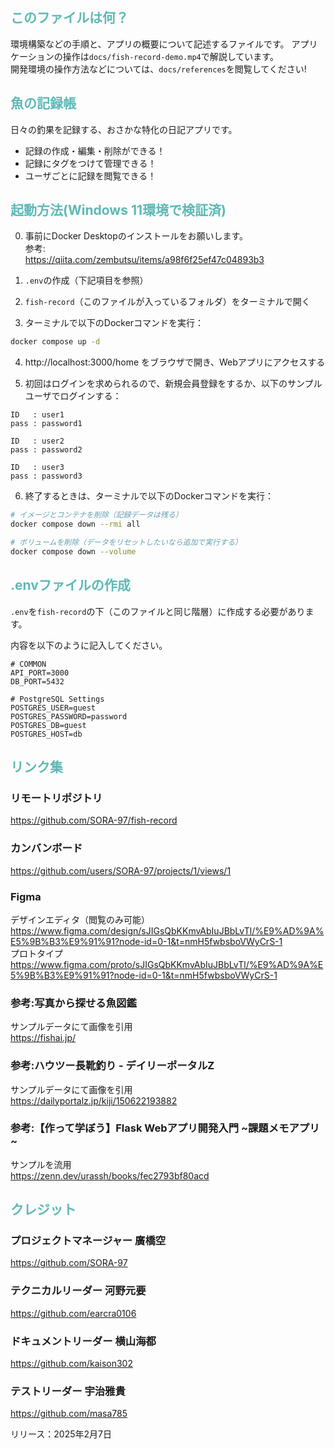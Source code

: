 ## <span style="color:rgb(93, 185, 182); ">このファイルは何？</span>
環境構築などの手順と、アプリの概要について記述するファイルです。
アプリケーションの操作は`docs/fish-record-demo.mp4`で解説しています。  
開発環境の操作方法などについては、`docs/references`を閲覧してください!  

## <span style="color:rgb(93, 185, 182); ">魚の記録帳</span>  
日々の釣果を記録する、おさかな特化の日記アプリです。
* 記録の作成・編集・削除ができる！
* 記録にタグをつけて管理できる！
* ユーザごとに記録を閲覧できる！

## <span style="color:rgb(93, 185, 182); ">起動方法(Windows 11環境で検証済)</span>  
0. 事前にDocker Desktopのインストールをお願いします。  
参考:  
https://qiita.com/zembutsu/items/a98f6f25ef47c04893b3

1. `.env`の作成（下記項目を参照）  

2. `fish-record`（このファイルが入っているフォルダ）をターミナルで開く

3. ターミナルで以下のDockerコマンドを実行：  
```bash
docker compose up -d  
```
4. http://localhost:3000/home をブラウザで開き、Webアプリにアクセスする

5. 初回はログインを求められるので、新規会員登録をするか、以下のサンプルユーザでログインする：

```
ID   : user1
pass : password1

ID   : user2
pass : password2

ID   : user3
pass : password3
```

6. 終了するときは、ターミナルで以下のDockerコマンドを実行：
```bash
# イメージとコンテナを削除（記録データは残る）  
docker compose down --rmi all  

# ボリュームを削除（データをリセットしたいなら追加で実行する）  
docker compose down --volume
```

## <span style="color:rgb(93, 185, 182); ">.envファイルの作成</span>
`.env`を`fish-record`の下（このファイルと同じ階層）に作成する必要があります。

内容を以下のように記入してください。  
```
# COMMON
API_PORT=3000
DB_PORT=5432

# PostgreSQL Settings
POSTGRES_USER=guest
POSTGRES_PASSWORD=password
POSTGRES_DB=guest
POSTGRES_HOST=db
```

## <span style="color:rgb(93, 185, 182); ">リンク集</span>  
### リモートリポジトリ  
https://github.com/SORA-97/fish-record  

### カンバンボード
https://github.com/users/SORA-97/projects/1/views/1

### Figma
デザインエディタ（閲覧のみ可能）  
https://www.figma.com/design/sJIGsQbKKmvAbIuJBbLvTl/%E9%AD%9A%E5%9B%B3%E9%91%91?node-id=0-1&t=nmH5fwbsboVWyCrS-1  
プロトタイプ  
https://www.figma.com/proto/sJIGsQbKKmvAbIuJBbLvTl/%E9%AD%9A%E5%9B%B3%E9%91%91?node-id=0-1&t=nmH5fwbsboVWyCrS-1  

### 参考:写真から探せる魚図鑑
サンプルデータにて画像を引用   
https://fishai.jp/  

### 参考:ハウツー長靴釣り - デイリーポータルZ
サンプルデータにて画像を引用  
https://dailyportalz.jp/kiji/150622193882  

### 参考:【作って学ぼう】Flask Webアプリ開発入門 ~課題メモアプリ~  
サンプルを流用  
https://zenn.dev/urassh/books/fec2793bf80acd  


## <span style="color:rgb(93, 185, 182); ">クレジット</span>
### プロジェクトマネージャー 廣橋空
https://github.com/SORA-97

### テクニカルリーダー 河野元要
https://github.com/earcra0106

### ドキュメントリーダー 横山海都
https://github.com/kaison302

### テストリーダー 宇治雅貴
https://github.com/masa785

リリース：2025年2月7日